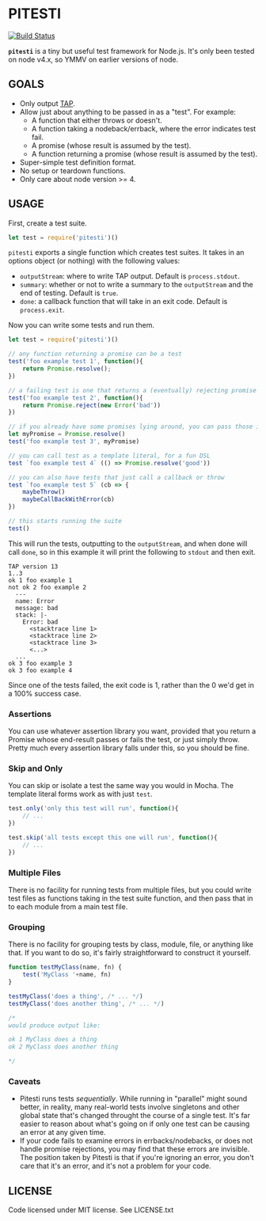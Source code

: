 # PITESTI

[![Build Status](https://travis-ci.org/bengl/pitesti.svg?branch=master)](https://travis-ci.org/bengl/pitesti)

**`pitesti`** is a tiny but useful test framework for Node.js. It's only been
tested on node v4.x, so YMMV on earlier versions of node.

## GOALS

* Only output [TAP](https://testanything.org/).
* Allow just about anything to be passed in as a "test". For example:
   * A function that either throws or doesn't.
   * A function taking a nodeback/errback, where the error indicates test fail.
   * A promise (whose result is assumed by the test).
   * A function returning a promise (whose result is assumed by the test).
* Super-simple test definition format.
* No setup or teardown functions.
* Only care about node version >= 4.

## USAGE

First, create a test suite.

```js
let test = require('pitesti')()
```

`pitesti` exports a single function which creates test suites. It takes in an
options object (or nothing) with the following values:

* `outputStream`: where to write TAP output. Default is `process.stdout`.
* `summary`: whether or not to write a summary to the `outputStream` and the end
of testing. Default is `true`.
* `done`: a callback function that will take in an exit code. Default is
`process.exit`.

Now you can write some tests and run them.

```js
let test = require('pitesti')()

// any function returning a promise can be a test
test('foo example test 1', function(){
    return Promise.resolve();
})

// a failing test is one that returns a (eventually) rejecting promise
test('foo example test 2', function(){
    return Promise.reject(new Error('bad'))
})

// if you already have some promises lying around, you can pass those in
let myPromise = Promise.resolve()
test('foo example test 3', myPromise)

// you can call test as a template literal, for a fun DSL
test `foo example test 4` (() => Promise.resolve('good'))

// you can also have tests that just call a callback or throw
test `foo example test 5` (cb => {
    maybeThrow()
    maybeCallBackWithError(cb)
})

// this starts running the suite
test()
```

This will run the tests, outputting to the `outputStream`, and when done will
call `done`, so in this example it will print the following to `stdout` and then
exit.

```
TAP version 13
1..3
ok 1 foo example 1
not ok 2 foo example 2
  ---
  name: Error
  message: bad
  stack: |-
    Error: bad
      <stacktrace line 1>
      <stacktrace line 2>
      <stacktrace line 3>
      <...>
  ...
ok 3 foo example 3
ok 3 foo example 4
```

Since one of the tests failed, the exit code is 1, rather than the 0 we'd get in
a 100% success case.

### Assertions

You can use whatever assertion library you want, provided that you return a
Promise whose end-result passes or fails the test, or just simply throw. Pretty
much every assertion library falls under this, so you should be fine.

### Skip and Only

You can skip or isolate a test the same way you would in Mocha. The template
literal forms work as with just `test`.

```js
test.only('only this test will run', function(){
    // ...
})
```

```js
test.skip('all tests except this one will run', function(){
    // ...
})
```

### Multiple Files

There is no facility for running tests from multiple files, but you could write
test files as functions taking in the test suite function, and then pass that
in to each module from a main test file.

### Grouping

There is no facility for grouping tests by class, module, file, or anything like
that. If you want to do so, it's fairly straightforward to construct it
yourself.

```js
function testMyClass(name, fn) {
    test('MyClass '+name, fn)
}

testMyClass('does a thing', /* ... */)
testMyClass('does another thing', /* ... */)

/*
would produce output like:

ok 1 MyClass does a thing
ok 2 MyClass does another thing

*/
```

### Caveats

* Pitesti runs tests _sequentially_. While running in "parallel" might sound
better, in reality, many real-world tests involve singletons and other global
state that's changed throught the course of a single test. It's far easier to
reason about what's going on if only one test can be causing an error at any
given time.
* If your code fails to examine errors in errbacks/nodebacks, or does not handle
promise rejections, you may find that these errors are invisible. The position
taken by Pitesti is that if you're ignoring an error, you don't care that it's
an error, and it's not a problem for your code.

## LICENSE

Code licensed under MIT license. See LICENSE.txt
